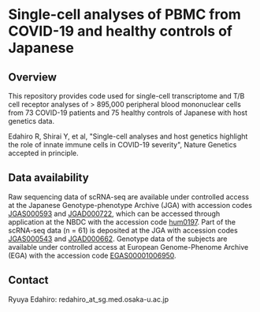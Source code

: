 # Single-cell analyses of PBMC from COVID-19 and healthy controls of Japanese

## Overview
This repository provides code used for single-cell transcriptome and T/B cell receptor analyses of > 895,000 peripheral blood mononuclear cells from 73 COVID-19 patients and 75 healthy controls of Japanese with host genetics data.

Edahiro R, Shirai Y, et al, "Single-cell analyses and host genetics highlight the role of innate immune cells in COVID-19 severity", Nature Genetics accepted in principle. 

## Data availability
Raw sequencing data of scRNA-seq are available under controlled access at the Japanese Genotype-phenotype Archive (JGA) with accession codes [JGAS000593](https://ddbj.nig.ac.jp/resource/jga-study/JGAS000593) and [JGAD000722](https://ddbj.nig.ac.jp/resource/jga-dataset/JGAD000722), which can be accessed through application at the NBDC with the accession code [hum0197](https://humandbs.biosciencedbc.jp/en/hum0197-latest). Part of the scRNA-seq data (n = 61) is deposited at the JGA with accession codes [JGAS000543](https://ddbj.nig.ac.jp/resource/jga-study/JGAS000543) and [JGAD000662](https://ddbj.nig.ac.jp/resource/jga-dataset/JGAD000662).
Genotype data of the subjects are available under controlled access at European Genome-Phenome Archive (EGA) with the accession code [EGAS00001006950](https://ega-archive.org/studies/EGAS00001006950).

## Contact
Ryuya Edahiro: redahiro_at_sg.med.osaka-u.ac.jp
